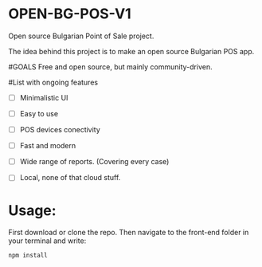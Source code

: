 # OPEN-BG-POS-V1
Open source Bulgarian Point of Sale project. 

The idea behind this project is to make an open source Bulgarian POS app. 

#GOALS
Free and open source, but mainly community-driven. 

#List with ongoing features
- [ ] Minimalistic UI
- [ ] Easy to use
- [ ] POS devices conectivity 
- [ ] Fast and modern
- [ ] Wide range of reports. (Covering every case)
- [ ] Local, none of that cloud stuff.


# Usage:
First download or clone the repo. 
Then navigate to the front-end folder in your terminal and write:
```
npm install
```
